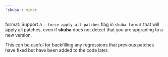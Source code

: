 ```yaml
---
'skuba': minor
---
```


format: Support a `--force-apply-all-patches` flag in `skuba format` that will apply all patches, even if **skuba** does not detect that you are upgrading to a new version.

This can be useful for backfilling any regressions that previous patches have fixed but have been added to the code later.
